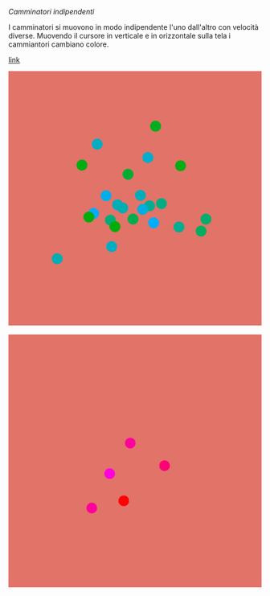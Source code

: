*Camminatori indipendenti*

I camminatori si muovono in modo indipendente l'uno dall'altro con velocità diverse.
Muovendo il cursore in verticale e in orizzontale sulla tela i cammiantori cambiano colore.

[link](https://editor.p5js.org/angelicazanibellato/full/JBsIhZar6)

![](https://raw.githubusercontent.com/angelicazanibellato/archive/master/angelicazanibellato/Esercizi%20p5/camminatori%20indipendenti/img2.png)

![img](https://github.com/angelicazanibellato/archive/blob/master/angelicazanibellato/Esercizi%20p5/camminatori%20indipendenti/img3.png)
